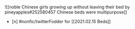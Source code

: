 ![[noble Chinese girls growing up without leaving their bed by pineyapples#252580457 Chinese beds were multipurpose]]
- [n] #nonfic/twitterFodder for [[2021.02.15 Beds]]
